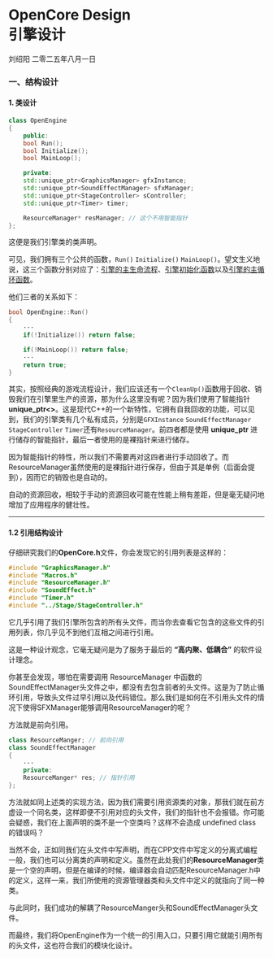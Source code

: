 # OpenCore Design <br> 引擎设计

刘绍阳 二零二五年八月一日


### 一、结构设计

#### 1. 类设计

```C++
class OpenEngine
{
    public:
    bool Run();
    bool Initialize();
    bool MainLoop();

    private:
    std::unique_ptr<GraphicsManager> gfxInstance;
    std::unique_ptr<SoundEffectManager> sfxManager;
    std::unique_ptr<StageController> sController;
    std::unique_ptr<Timer> timer;

    ResourceManager* resManager; // 这个不用智能指针
};
```
这便是我们引擎类的类声明。

可见，我们拥有三个公共的函数，`Run()` `Initialize()` `MainLoop()`。望文生义地说，这三个函数分别对应了：<u>引擎的主生命流程</u>、<u>引擎初始化函数</u>以及<u>引擎的主循环函数</u>。

他们三者的关系如下：
```C++
bool OpenEngine::Run()
{
    ···
    if(!Initialize()) return false;

    if(!MainLoop()) return false;
    ···
    return true;
}
```

其实，按照经典的游戏流程设计，我们应该还有一个`CleanUp()`函数用于回收、销毁我们在引擎里生产的资源，那为什么这里没有呢？因为我们使用了智能指针 **unique_ptr<>**。这是现代C++的一个新特性，它拥有自我回收的功能，可以见到，我们的引擎类有几个私有成员，分别是`GFXInstance` `SoundEffectManager` `StageController` `Timer`还有`ResourceManager`。前四者都是使用 **unique_ptr** 进行储存的智能指针，最后一者使用的是裸指针来进行储存。

因为智能指针的特性，所以我们不需要再对这四者进行手动回收了。而ResourceManager虽然使用的是裸指针进行保存，但由于其是单例（后面会提到），因而它的销毁也是自动的。

自动的资源回收，相较于手动的资源回收可能在性能上稍有差距，但是毫无疑问地增加了应用程序的健壮性。

---
#### 1.2 引用结构设计
仔细研究我们的**OpenCore.h**文件，你会发现它的引用列表是这样的：

```C++
#include "GraphicsManager.h"
#include "Macros.h"
#include "ResourceManager.h"
#include "SoundEffect.h"
#include "Timer.h"
#include "../Stage/StageController.h"
```

它几乎引用了我们引擎所包含的所有头文件，而当你去查看它包含的这些文件的引用列表，你几乎见不到他们互相之间进行引用。

这是一种设计观念，它毫无疑问是为了服务于最后的 **“高内聚、低耦合”** 的软件设计理念。

你甚至会发现，哪怕在需要调用 ResourceManager 中函数的 SoundEffectManager头文件之中，都没有去包含前者的头文件。这是为了防止循环引用，导致头文件过早引用以及代码错位。那么我们是如何在不引用头文件的情况下使得SFXManager能够调用ResourceManager的呢？

方法就是前向引用。
```C++
class ResourceManger; // 前向引用
class SoundEffectManager
{
    ···
    private:
    ResourceManger* res; // 指针引用
};
```
方法就如同上述类的实现方法，因为我们需要引用资源类的对象，那我们就在前方虚设一个同名类，这样即便不引用对应的头文件，我们的指针也不会报错。你可能会疑惑，我们在上面声明的类不是一个空类吗？这样不会造成 undefined class 的错误吗？

当然不会，正如同我们在头文件中写声明，而在CPP文件中写定义的分离式编程一般，我们也可以分离类的声明和定义。虽然在此处我们的**ResourceManager**类是一个空的声明，但是在编译的时候，编译器会自动匹配ResourceManager.h中的定义，这样一来，我们所使用的资源管理器类和头文件中定义的就指向了同一种类。

与此同时，我们成功的解耦了ResourceManger头和SoundEffectManager头文件。

而最终，我们将OpenEngine作为一个统一的引用入口，只要引用它就能引用所有的头文件，这也符合我们的模块化设计。